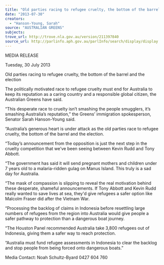 ```yaml
---
title: "Old parties racing to refugee cruelty, the bottom of the barrel and the election"
date: "2013-07-30"
creators:
  - "Hanson-Young, Sarah"
source: "AUSTRALIAN GREENS"
subjects:
trove_url: http://trove.nla.gov.au/version/211397840
source_url: http://parlinfo.aph.gov.au/parlInfo/search/display/display.w3p;query=Id%3A%22media/pressrel/2628311%22
---
```


 MEDIA RELEASE    

 Tuesday, 30 July 2013    

 Old parties racing to refugee cruelty, the  bottom of the barrel and the election    

 The politically motivated race to refugee cruelty must end for Australia to keep its reputation as  a caring country and a responsible global citizen, the Australian Greens have said.    

 “This desperate race to cruelty isn’t smashing the people smugglers, it’s smashing Australia’s  reputation,” the Greens’ immigration spokesperson, Senator Sarah Hanson-Young said.    

 “Australia’s generous heart is under attack as the old parties race to refugee cruelty, the bottom  of the barrel and the election.    

 “Today’s announcement from the opposition is just the next step in the cruelty competition that  we’ve been seeing between Kevin Rudd and Tony Abbott.   

 “The government has said it will send pregnant mothers and children under 7 years old to a  malaria-ridden gulag on Manus Island. This truly is a sad day for Australia.    

 “The mask of compassion is slipping to reveal the real motivation behind these desperate, shameful  announcements. If Tony Abbott and Kevin Rudd really wanted to save lives at sea, they'd give refugees a  safer option like Malcolm Fraser did after the Vietnam War. 

 “Processing the backlog of claims in Indonesia before resettling large numbers of refugees from  the region into Australia would give people a safer pathway to protection than a dangerous boat  journey.    

 “The Houston Panel recommended Australia take 3,800 refugees out of Indonesia, giving them a  safer way to reach protection.    

 “Australia must fund refugee assessments in Indonesia to clear the backlog and stop people  from being forced onto dangerous boats.”    

 

 Media Contact: Noah Schultz-Byard 0427 604 760   

